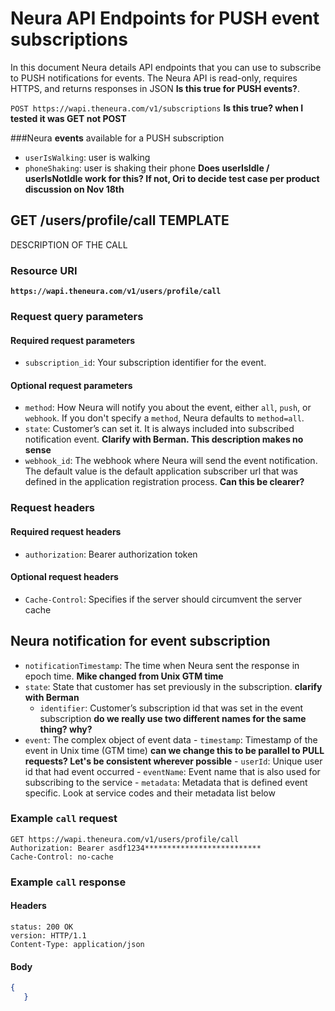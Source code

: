 # Neura API Endpoints for PUSH event subscriptions
In this document Neura details API endpoints that you can use to subscribe to PUSH notifications for events.  The Neura API is read-only, requires HTTPS, and returns responses in JSON  **Is this true for PUSH events?**.  


`POST https://wapi.theneura.com/v1/subscriptions`
**Is this true? when I tested it was GET not POST**
###Neura **events** available for a PUSH subscription
  - `userIsWalking`: user is walking
  - `phoneShaking`: user is shaking their phone **Does userIsIdle / userIsNotIdle work for this? If not, Ori to decide test case per product discussion on Nov 18th**  




## GET /users/profile/call TEMPLATE

DESCRIPTION OF THE CALL

### Resource URI

**`https://wapi.theneura.com/v1/users/profile/call`**

### Request query parameters

#### Required request parameters
- `subscription_id`: Your subscription identifier for the event. 

#### Optional request parameters
- `method`: How Neura will notify you about the event, either `all`, `push`, or `webhook`. If you don't specify a `method`, Neura defaults to `method=all`.
- `state`: Customer’s can set it. It is always included into subscribed notification event. **Clarify with Berman. This description makes no sense**- `webhook_id`: The webhook where Neura will send the event notification. The default value is the default application subscriber url that was defined in the application registration process. **Can this be clearer?**

### Request headers

#### Required request headers

- `authorization`: Bearer authorization token

#### Optional request headers

- `Cache-Control`: Specifies if the server should circumvent the server cache






## Neura notification for event subscription

- `notificationTimestamp`:  The time when Neura sent the response in epoch time. **Mike changed from Unix GTM time**- `state`: State that customer has set previously in the subscription. **clarify with Berman**    - `identifier`: Customer’s subscription id that was set in the event subscription **do we really use two different names for the same thing? why?**- `event`: The complex object of event data       -  `timestamp`: Timestamp of the event in Unix time (GTM time) **can we change this to be parallel to PULL requests? Let's be consistent wherever possible**       -  `userId`: Unique user id that had event occurred       -  `eventName`: Event name that is also used for subscribing to the service       -  `metadata`: Metadata that is defined event specific. Look at service codes and their metadata list below


### Example `call` request

```http
GET https://wapi.theneura.com/v1/users/profile/call
Authorization: Bearer asdf1234**************************
Cache-Control: no-cache
```

### Example `call` response

#### Headers
```http
status: 200 OK
version: HTTP/1.1
Content-Type: application/json
```
#### Body
```json
{
   }
```
 


